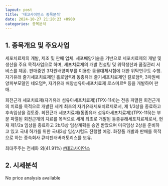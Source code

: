 ```yaml
---
layout: post
title: '테고사이언스 종목분석'
date: 2024-10-27 21:20:23 +0900
categories: 종목분석
---
```


## 1. 종목개요 및 주요사업

세포치료제의 개발, 제조 및 판매 업체. 세포배양기술을 기반으로 세포치료제의 개발 및생산을 주요 목적사업으로 하며, 세포치료제의 개발 컨설팅 및 위탁생산과 품질관리 서비스를 제공. 판매중인 3차원배양피부를 이용한 동물대체시험에 대한 위탁연구도 수행. 자기유래 줄기세포치료제인 홀로덤®과 동종유래 줄기세포치료제인 칼로덤®, 3차원배양피부모델인 네오덤®, 자기유래 배양섬유아세포치료제 로스미르® 등을 개발하여 판매.

회전근개 세포치료제(자기유래 섬유아세포치료제)(TPX-114)는 전층 파열된 회전근개의 치료를 목적으로 개발된 세계 최초의 자기유래세포치료제로서, 제 1/3상을 종료하고 후속임상을 검토중. 회전근개 세포치료제(동종유래 섬유아세포치료제)(TPX-115)는 부분 파열된 회전근개의 치료를 목적으로 세계 최초로 개발된 동종유래세포치료제로서, 현재 제1/2a 임상을 종료하고 2b/3상 임상계획을 승인 받았으며 미국임상 2상을 준비하고 있고 국내 허가를 위한 국내3상 임상시험도 진행할 예정. 화장품 개발과 판매를 목적으로 하는 종속회사 큐티젠래버러토리스를 보유. 

최대주주는 전세화 외(41.91%)
[#테고사이언스](#)

## 2. 시세분석

No price analysis available
